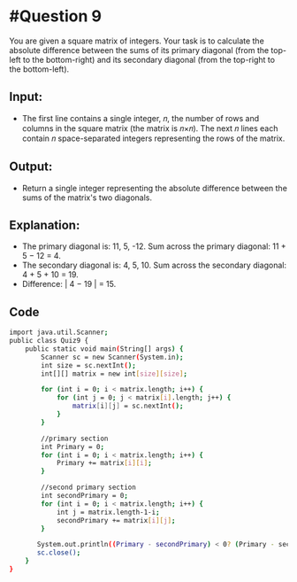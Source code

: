 # #Question 9
You are given a square matrix of integers. Your task is to calculate the absolute difference between the sums of its primary diagonal (from the top-left to the bottom-right) and its secondary diagonal (from the top-right to the bottom-left).

## Input:
* The first line contains a single integer, 𝑛, the number of rows and columns in the square matrix (the matrix is 𝑛×𝑛). The next 𝑛 lines each contain 𝑛 space-separated integers representing the rows of the matrix.


## Output:
* Return a single integer representing the absolute difference between the sums of the matrix's two diagonals. 

## Explanation:
* The primary diagonal is: 11, 5, -12. Sum across the primary diagonal: 11 + 5 − 12 = 4.
* The secondary diagonal is: 4, 5, 10. Sum across the secondary diagonal: 4 + 5 + 10 = 19.
* Difference: | 4 − 19 | = 15.

## Code

```bash
import java.util.Scanner;
public class Quiz9 {
    public static void main(String[] args) {
        Scanner sc = new Scanner(System.in);
        int size = sc.nextInt();
        int[][] matrix = new int[size][size];

        for (int i = 0; i < matrix.length; i++) {
            for (int j = 0; j < matrix[i].length; j++) {
                matrix[i][j] = sc.nextInt();
            }
        }

        //primary section
        int Primary = 0;
        for (int i = 0; i < matrix.length; i++) {
            Primary += matrix[i][i];
        }

        //second primary section
        int secondPrimary = 0;
        for (int i = 0; i < matrix.length; i++) {
            int j = matrix.length-1-i;
            secondPrimary += matrix[i][j];
        }

       System.out.println((Primary - secondPrimary) < 0? (Primary - secondPrimary) * (-1): (Primary - secondPrimary));
       sc.close();
    }
}

```
